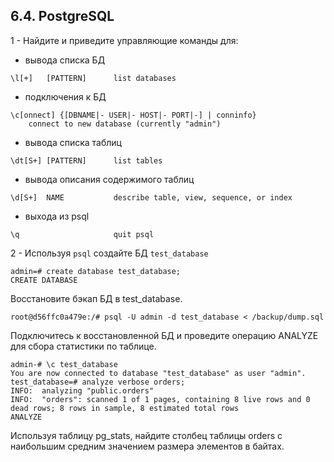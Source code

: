 ## 6.4. PostgreSQL

1 - Найдите и приведите управляющие команды для:

* вывода списка БД
```commandline
\l[+]   [PATTERN]      list databases
```
* подключения к БД
```commandline
\c[onnect] {[DBNAME|- USER|- HOST|- PORT|-] | conninfo} 
    connect to new database (currently "admin")
```  
* вывода списка таблиц
```commandline
\dt[S+] [PATTERN]      list tables
```
* вывода описания содержимого таблиц
```commandline
\d[S+]  NAME           describe table, view, sequence, or index
```
* выхода из psql
```commandline
\q                     quit psql
```

2 - Используя `psql` создайте БД `test_database`
```commandline
admin=# create database test_database;
CREATE DATABASE
```

Восстановите бэкап БД в test_database.
```commandline
root@d56ffc0a479e:/# psql -U admin -d test_database < /backup/dump.sql
```

Подключитесь к восстановленной БД и проведите операцию ANALYZE для сбора статистики по таблице.
```commandline
admin-# \c test_database
You are now connected to database "test_database" as user "admin".
test_database=# analyze verbose orders;
INFO:  analyzing "public.orders"
INFO:  "orders": scanned 1 of 1 pages, containing 8 live rows and 0 dead rows; 8 rows in sample, 8 estimated total rows
ANALYZE
```

Используя таблицу pg_stats, найдите столбец таблицы orders с наибольшим средним значением размера элементов в байтах.
